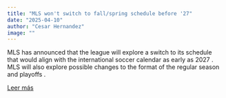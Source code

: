 ```yaml
---
title: "MLS won't switch to fall/spring schedule before '27"
date: "2025-04-10"
author: "Cesar Hernandez"
image: ""
---
```


MLS has announced that the league will explore a switch to its schedule that would align with the international soccer calendar as early as 2027 . MLS will also explore possible changes to the format of the regular season and playoffs .

[Leer más](https://www.espn.com/soccer/story/_/id/44620171/mls-switch-fall-spring-schedule-2027)
